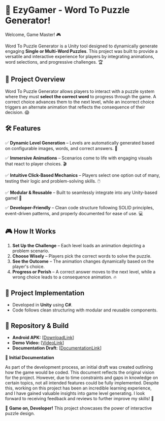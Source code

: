 # 🧩 EzyGamer - Word To Puzzle Generator!

Welcome, Game Master! 🎮

Word To Puzzle Generator is a Unity tool designed to dynamically generate engaging **Single or Multi-Word Puzzles**. This project was built to provide a versatile and interactive experience for players by integrating animations, word selections, and progressive challenges. 🏆

## 🎯 Project Overview

Word To Puzzle Generator allows players to interact with a puzzle system where they must **select the correct word** to progress through the game. A correct choice advances them to the next level, while an incorrect choice triggers an alternate animation that reflects the consequence of their decision. 😱

## 🛠️ Features

✅ **Dynamic Level Generation** – Levels are automatically generated based on configurable images, words, and correct answers. 📜

✅ **Immersive Animations** – Scenarios come to life with engaging visuals that react to player choices. 🎬

✅ **Intuitive Click-Based Mechanics** – Players select one option out of many, testing their logic and problem-solving skills. 🖱️

✅ **Modular & Reusable** – Built to seamlessly integrate into any Unity-based game! 🔄

✅ **Developer-Friendly** – Clean code structure following SOLID principles, event-driven patterns, and properly documented for ease of use. 💻

## 🎮 How It Works

1. **Set Up the Challenge** – Each level loads an animation depicting a problem scenario.
2. **Choose Wisely** – Players pick the correct words to solve the puzzle.
3. **See the Outcome** – The animation changes dynamically based on the player's choice.
4. **Progress or Perish** – A correct answer moves to the next level, while a wrong choice leads to a consequence animation. 🔥

## 🚀 Project Implementation

- Developed in **Unity** using **C#**.
- Code follows clean structuring with modular and reusable components.

## 📂 Repository & Build

- **Android APK:** [[DownloadLink](https://github.com/YoustinaMitsho/Word-Puzzle-Tool/blob/main/Word%20To%20Puzzle%20Generator.apk)]
- **Demo Video:** [[VideoLink](https://github.com/YoustinaMitsho/Word-Puzzle-Tool/blob/main/Word-Puzzle-Tool%20.mp4)]
- **Documentation Draft:** [[DocumentationLink](https://github.com/YoustinaMitsho/Word-Puzzle-Tool/blob/main/Initial%20draft%20.pdf)]

📜 **Initial Documentation**

As part of the development process, an initial draft was created outlining how the game would be coded. This document reflects the original vision for the project. However, due to time constraints and gaps in knowledge on certain topics, not all intended features could be fully implemented. Despite this, working on this project has been an incredible learning experience, and I have gained valuable insights into game level generating. I look forward to receiving feedback and reviews to further improve my skills! 🚀

👾 **Game on, Developer!** This project showcases the power of interactive puzzle design. 
